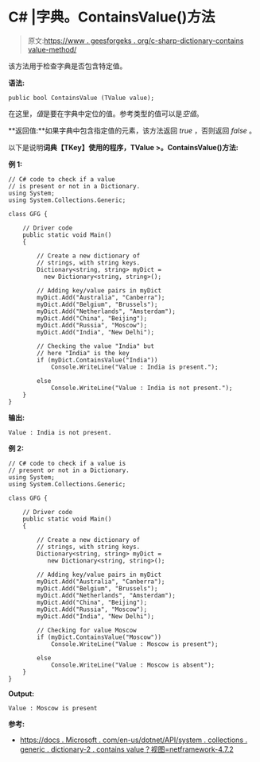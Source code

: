 # C# |字典。ContainsValue()方法

> 原文:[https://www . geesforgeks . org/c-sharp-dictionary-contains value-method/](https://www.geeksforgeeks.org/c-sharp-dictionary-containsvalue-method/)

该方法用于检查字典<tkey>是否包含特定值。</tkey>

**语法:**

```
public bool ContainsValue (TValue value);

```

在这里，*值*是要在字典中定位的值<tkey tvalue="">。参考类型的值可以是*空值*。</tkey>

**返回值:**如果字典中包含指定值的元素，该方法返回 *true* ，否则返回 *false* 。

以下是说明**词典【TKey】使用的程序，TValue >。ContainsValue()方法:**

**例 1:**

```
// C# code to check if a value 
// is present or not in a Dictionary.
using System;
using System.Collections.Generic;

class GFG {

    // Driver code
    public static void Main()
    {

        // Create a new dictionary of 
        // strings, with string keys.
        Dictionary<string, string> myDict = 
          new Dictionary<string, string>();

        // Adding key/value pairs in myDict
        myDict.Add("Australia", "Canberra");
        myDict.Add("Belgium", "Brussels");
        myDict.Add("Netherlands", "Amsterdam");
        myDict.Add("China", "Beijing");
        myDict.Add("Russia", "Moscow");
        myDict.Add("India", "New Delhi");

        // Checking the value "India" but 
        // here "India" is the key
        if (myDict.ContainsValue("India"))
            Console.WriteLine("Value : India is present.");

        else
            Console.WriteLine("Value : India is not present.");
    }
}
```

**输出:**

```
Value : India is not present.

```

**例 2:**

```
// C# code to check if a value is
// present or not in a Dictionary.
using System;
using System.Collections.Generic;

class GFG {

    // Driver code
    public static void Main()
    {

        // Create a new dictionary of 
        // strings, with string keys.
        Dictionary<string, string> myDict = 
           new Dictionary<string, string>();

        // Adding key/value pairs in myDict
        myDict.Add("Australia", "Canberra");
        myDict.Add("Belgium", "Brussels");
        myDict.Add("Netherlands", "Amsterdam");
        myDict.Add("China", "Beijing");
        myDict.Add("Russia", "Moscow");
        myDict.Add("India", "New Delhi");

        // Checking for value Moscow
        if (myDict.ContainsValue("Moscow"))
            Console.WriteLine("Value : Moscow is present");

        else
            Console.WriteLine("Value : Moscow is absent");
    }
}
```

**Output:**

```
Value : Moscow is present

```

**参考:**

*   [https://docs . Microsoft . com/en-us/dotnet/API/system . collections . generic . dictionary-2 . contains value？视图=netframework-4.7.2](https://docs.microsoft.com/en-us/dotnet/api/system.collections.generic.dictionary-2.containsvalue?view=netframework-4.7.2)